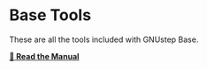 # Base Tools

These are all the tools included with GNUstep Base.

**<a href="../../../GSDoc/BaseTools/index.html">📖 Read the Manual</a>**